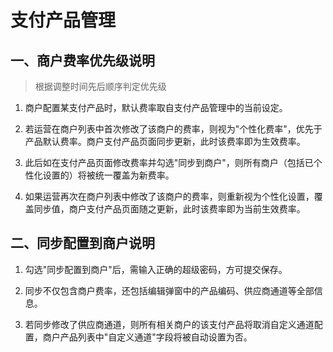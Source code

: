 # 支付产品管理

## 一、商户费率优先级说明

> 根据调整时间先后顺序判定优先级

1. 商户配置某支付产品时，默认费率取自支付产品管理中的当前设定。

2. 若运营在商户列表中首次修改了该商户的费率，则视为"个性化费率"，优先于产品默认费率。商户支付产品页面同步更新，此时该费率即为生效费率。

3. 此后如在支付产品页面修改费率并勾选"同步到商户"，则所有商户（包括已个性化设置的）将被统一覆盖为新费率。

4. 如果运营再次在商户列表中修改了该商户的费率，则重新视为个性化设置，覆盖同步值，商户支付产品页面随之更新，此时该费率即为当前生效费率。

## 二、同步配置到商户说明

1. 勾选"同步配置到商户"后，需输入正确的超级密码，方可提交保存。

2. 同步不仅包含商户费率，还包括编辑弹窗中的产品编码、供应商通道等全部信息。

3. 若同步修改了供应商通道，则所有相关商户的该支付产品将取消自定义通道配置，商户产品列表中"自定义通道"字段将被自动设置为否。